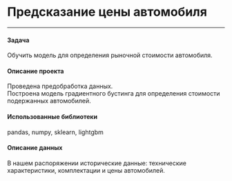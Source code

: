 # Предсказание цены автомобиля
---
#### Задача
Обучить модель для определения рыночной стоимости автомобиля.
#### Описание проекта
Проведена предобработка данных.  
Построена модель градиентного бустинга для определения стоимости подержанных автомобилей.
#### Использованные библиотеки
pandas, numpy, sklearn, lightgbm
#### Описание данных
В нашем распоряжении исторические данные: технические характеристики, комплектации и цены автомобилей.